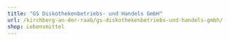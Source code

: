 ```yaml
---
title: "GS Diskothekenbetriebs- und Handels GmbH"
url: /kirchberg-an-der-raab/gs-diskothekenbetriebs-und-handels-gmbh/
shop: Lebensmittel
---
```

